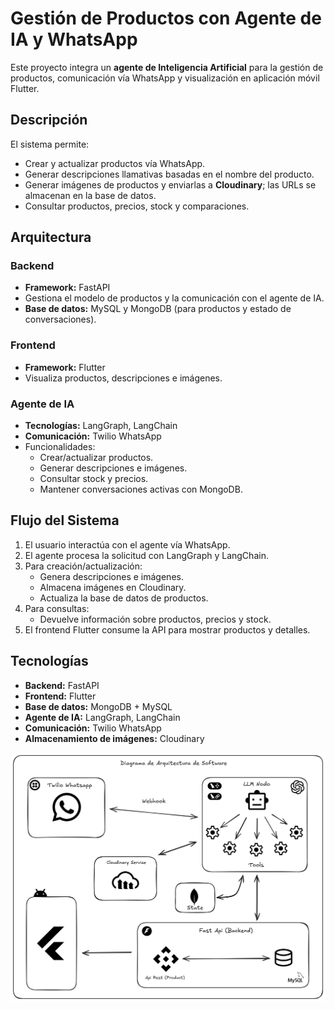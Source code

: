 # Gestión de Productos con Agente de IA y WhatsApp

Este proyecto integra un **agente de Inteligencia Artificial** para la gestión de productos, comunicación vía WhatsApp y visualización en aplicación móvil Flutter.

## Descripción

El sistema permite:
- Crear y actualizar productos vía WhatsApp.
- Generar descripciones llamativas basadas en el nombre del producto.
- Generar imágenes de productos y enviarlas a **Cloudinary**; las URLs se almacenan en la base de datos.
- Consultar productos, precios, stock y comparaciones.

## Arquitectura

### Backend
- **Framework:** FastAPI
- Gestiona el modelo de productos y la comunicación con el agente de IA.
- **Base de datos:** MySQL y MongoDB (para productos y estado de conversaciones).

### Frontend
- **Framework:** Flutter
- Visualiza productos, descripciones e imágenes.

### Agente de IA
- **Tecnologías:** LangGraph, LangChain
- **Comunicación:** Twilio WhatsApp
- Funcionalidades:
  - Crear/actualizar productos.
  - Generar descripciones e imágenes.
  - Consultar stock y precios.
  - Mantener conversaciones activas con MongoDB.

## Flujo del Sistema

1. El usuario interactúa con el agente vía WhatsApp.
2. El agente procesa la solicitud con LangGraph y LangChain.
3. Para creación/actualización:
   - Genera descripciones e imágenes.
   - Almacena imágenes en Cloudinary.
   - Actualiza la base de datos de productos.
4. Para consultas:
   - Devuelve información sobre productos, precios y stock.
5. El frontend Flutter consume la API para mostrar productos y detalles.

## Tecnologías

- **Backend:** FastAPI  
- **Frontend:** Flutter  
- **Base de datos:** MongoDB + MySQL 
- **Agente de IA:** LangGraph, LangChain  
- **Comunicación:** Twilio WhatsApp  
- **Almacenamiento de imágenes:** Cloudinary

![Diagrama de Arquitectura](diagrama-arquitectura-software.png)


